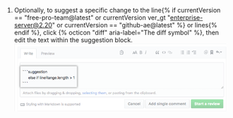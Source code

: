 1. Optionally, to suggest a specific change to the line{% if currentVersion == "free-pro-team@latest" or currentVersion ver_gt "enterprise-server@2.20" or currentVersion == "github-ae@latest" %} or lines{% endif %}, click {% octicon "diff" aria-label="The diff symbol" %}, then edit the text within the suggestion block.
![Suggestion block](/assets/images/help/pull_requests/suggestion-block.png)
